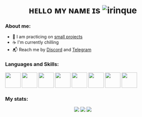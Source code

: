 
<h1 align="center">ʜᴇʟʟᴏ ᴍʏ ɴᴀᴍᴇ ɪs
	<img src="https://i.postimg.cc/nVjVqcNP/Poster-Transparent.png" alt="irinque"></img></h1>
 
### About me:
- 📝 I am practicing on [small projects](https://github.com/irinque?tab=repositories)
- ☕ I'm currently chilling
- 📬 Reach me by [Discord](https://discord.gg/uMG9MdDMuY) and [Telegram](https://t.me/irinque)

### Languages and Skills:
<img src="https://cdn.jsdelivr.net/gh/devicons/devicon@latest/icons/python/python-original.svg" width="50" height="50" /> <img src="https://cdn.jsdelivr.net/gh/devicons/devicon@latest/icons/postgresql/postgresql-original.svg"  width="50" height="50" /> <img src="https://cdn.jsdelivr.net/gh/devicons/devicon@latest/icons/java/java-original.svg" width="50" height="50"  />  <img src="https://cdn.jsdelivr.net/gh/devicons/devicon@latest/icons/javascript/javascript-original.svg" width="50" height="50"  />   <img src="https://cdn.jsdelivr.net/gh/devicons/devicon@latest/icons/html5/html5-original.svg" width="50" height="50" />  <img src="https://cdn.jsdelivr.net/gh/devicons/devicon@latest/icons/bootstrap/bootstrap-original.svg" width="50" height="50" />  <img src="https://cdn.jsdelivr.net/gh/devicons/devicon@latest/icons/git/git-original.svg"  width="50" height="50"  /> <img src="https://cdn.jsdelivr.net/gh/devicons/devicon@latest/icons/flask/flask-original.svg"  width="50" height="50"/>

### My stats:
<div id="stats" align="center">
	<img src="http://github-profile-summary-cards.vercel.app/api/cards/profile-details?username=irinque&theme=ayu_mirage"/>
 	<img src="http://github-profile-summary-cards.vercel.app/api/cards/repos-per-language?username=irinque&theme=ayu_mirage"/>
	<img src="http://github-profile-summary-cards.vercel.app/api/cards/stats?username=irinque&theme=ayu_mirage"/>
</div>
